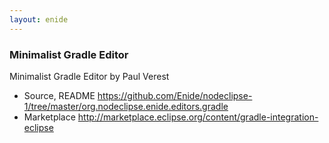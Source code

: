 ```yaml
---
layout: enide
---
```



### Minimalist Gradle Editor

Minimalist Gradle Editor by Paul Verest

- Source, README <https://github.com/Enide/nodeclipse-1/tree/master/org.nodeclipse.enide.editors.gradle>
- Marketplace <http://marketplace.eclipse.org/content/gradle-integration-eclipse>
